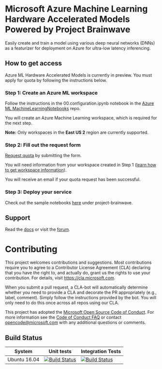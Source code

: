 # Microsoft Azure Machine Learning Hardware Accelerated Models Powered by Project Brainwave

Easily create and train a model using various deep neural networks (DNNs) as a featurizer for deployment on Azure for ultra-low latency inferencing.

## How to get access

Azure ML Hardware Accelerated Models is currently in preview.  You must apply for quota by following the instructions below.

### Step 1: Create an Azure ML workspace

Follow the instructions in the 00.configuration.ipynb notebook in the [Azure ML MachineLearningNotebooks](https://aka.ms/aml-notebooks) repo.

You will create an Azure Machine Learning workspace, which is required for the next step.

**Note:** Only workspaces in the **East US 2** region are currently supported.

### Step 2: Fill out the request form

[Request quota](https://aka.ms/aml-real-time-ai-request) by submitting the form.

You will need information from your workspace created in Step 1 ([learn how to get workspace information](docs/README.md)).

You will receive an email if your quota request has been successful.

### Step 3: Deploy your service

Check out the sample notebooks [here](https://aka.ms/aml-notebooks) under project-brainwave.

## Support
Read the [docs](docs) or visit the [forum](https://aka.ms/aml-forum).

# Contributing

This project welcomes contributions and suggestions.  Most contributions require you to agree to a
Contributor License Agreement (CLA) declaring that you have the right to, and actually do, grant us
the rights to use your contribution. For details, visit https://cla.microsoft.com.

When you submit a pull request, a CLA-bot will automatically determine whether you need to provide
a CLA and decorate the PR appropriately (e.g., label, comment). Simply follow the instructions
provided by the bot. You will only need to do this once across all repos using our CLA.

This project has adopted the [Microsoft Open Source Code of Conduct](https://opensource.microsoft.com/codeofconduct/).
For more information see the [Code of Conduct FAQ](https://opensource.microsoft.com/codeofconduct/faq/) or
contact [opencode@microsoft.com](mailto:opencode@microsoft.com) with any additional questions or comments.

## Build Status

System | Unit tests | Integration Tests
--- | --- | ---
Ubuntu 16.04 | [![Build Status](https://msdata.visualstudio.com/_apis/public/build/definitions/3adb301f-9ede-41f2-933b-fcd1a486ff7f/2908/badge)](https://msdata.visualstudio.com/Vienna/_build/index?definitionId=2908) | [![Build Status](https://msdata.visualstudio.com/_apis/public/build/definitions/3adb301f-9ede-41f2-933b-fcd1a486ff7f/2916/badge)](https://msdata.visualstudio.com/Vienna/_build/index?definitionId=2916)